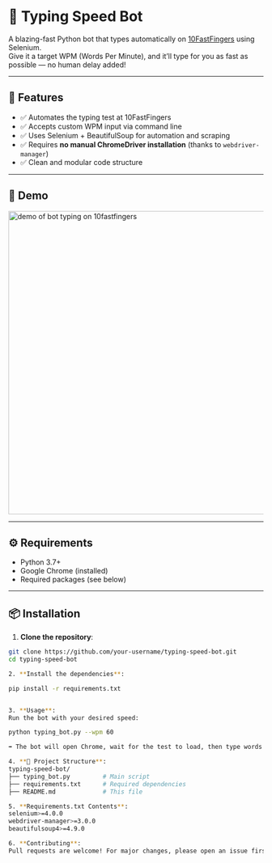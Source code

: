 # 🧠 Typing Speed Bot

A blazing-fast Python bot that types automatically on [10FastFingers](https://10fastfingers.com/typing-test/english) using Selenium.  
Give it a target WPM (Words Per Minute), and it’ll type for you as fast as possible — no human delay added!

---

## 🚀 Features

- ✅ Automates the typing test at 10FastFingers
- ✅ Accepts custom WPM input via command line
- ✅ Uses Selenium + BeautifulSoup for automation and scraping
- ✅ Requires **no manual ChromeDriver installation** (thanks to `webdriver-manager`)
- ✅ Clean and modular code structure

---

## 📸 Demo

<img src="https://user-images.githubusercontent.com/your-gif-or-screenshot-url" width="600" alt="demo of bot typing on 10fastfingers" />

---

## ⚙️ Requirements

- Python 3.7+
- Google Chrome (installed)
- Required packages (see below)

---

## 📦 Installation

1. **Clone the repository**:

```bash
git clone https://github.com/your-username/typing-speed-bot.git
cd typing-speed-bot

2. **Install the dependencies**:

pip install -r requirements.txt


3. **Usage**:
Run the bot with your desired speed:

python typing_bot.py --wpm 60

➡️ The bot will open Chrome, wait for the test to load, then type words as fast as possible until it reaches the target character count (based on WPM × 5).

4. **📁 Project Structure**:
typing-speed-bot/
├── typing_bot.py         # Main script
├── requirements.txt      # Required dependencies
├── README.md             # This file

5. **Requirements.txt Contents**:
selenium>=4.0.0
webdriver-manager>=3.0.0
beautifulsoup4>=4.9.0

6. **Contributing**:
Pull requests are welcome! For major changes, please open an issue first to discuss what you’d like to change.



